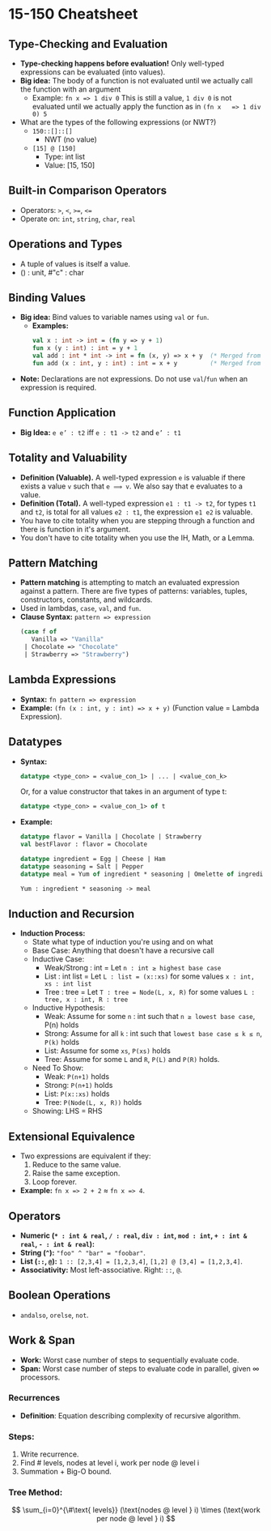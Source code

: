 # 15-150 Cheatsheet

## Type-Checking and Evaluation
- **Type-checking happens before evaluation!** Only well-typed expressions can be evaluated (into values).
- **Big idea:** The body of a function is not evaluated until we actually call the function with an argument
  - Example: `fn x => 1 div 0`
    This is still a value, `1 div 0` is not evaluated until we actually apply the function as in `(fn x   => 1 div 0) 5`
- What are the types of the following expressions (or NWT?)
  - `150::[]::[]`
    - NWT (no value)
  - `[15] @ [150]`
    - Type: int list
    - Value: [15, 150]

## Built-in Comparison Operators
- Operators: `>`, `<`, `>=`, `<=`
- Operate on: `int`, `string`, `char`, `real`

## Operations and Types
- A tuple of values is itself a value.
- () : unit, #"c" : char

## Binding Values
- **Big idea:** Bind values to variable names using `val` or `fun`.
  - **Examples:**
    ```sml
    val x : int -> int = (fn y => y + 1)
    fun x (y : int) : int = y + 1
    val add : int * int -> int = fn (x, y) => x + y  (* Merged from Function Binding *)
    fun add (x : int, y : int) : int = x + y         (* Merged from Function Binding *)
    ```
- **Note:** Declarations are not expressions. Do not use `val`/`fun` when an expression is required.

## Function Application
- **Big Idea:** `e e’ : t2` iff `e : t1 -> t2` and `e’ : t1`

## Totality and Valuability
- **Definition (Valuable).** A well-typed expression `e` is valuable if there exists a value `v` such that `e ⟹ v`. We also say that e evaluates to a value.
- **Definition (Total).** A well-typed expression `e1 : t1 -> t2`, for types `t1` and `t2`, is total for all values `e2 : t1`, the expression `e1 e2` is valuable.
- You have to cite totality when you are stepping through a function and there is function in it's argument.
- You don't have to cite totality when you use the IH, Math, or a Lemma. 

## Pattern Matching
- **Pattern matching** is attempting to match an evaluated expression against a pattern. There are five types of patterns: variables, tuples, constructors, constants, and wildcards.
- Used in lambdas, `case`, `val`, and `fun`.
- **Clause Syntax:** `pattern => expression`
  ```sml
  (case f of
     Vanilla => "Vanilla"
   | Chocolate => "Chocolate"
   | Strawberry => "Strawberry")
  ```

## Lambda Expressions
- **Syntax:** `fn pattern => expression`
- **Example:** `(fn (x : int, y : int) => x + y)` (Function value = Lambda Expression).

## Datatypes
- **Syntax:** 
  ```sml
  datatype <type_con> = <value_con_1> | ... | <value_con_k>
  ```
  Or, for a value constructor that takes in an argument of type t:
  ```sml
  datatype <type_con> = <value_con_1> of t
  ```
- **Example:**
  ```sml
  datatype flavor = Vanilla | Chocolate | Strawberry
  val bestFlavor : flavor = Chocolate

  datatype ingredient = Egg | Cheese | Ham
  datatype seasoning = Salt | Pepper
  datatype meal = Yum of ingredient * seasoning | Omelette of ingredient list

  Yum : ingredient * seasoning -> meal
  ```

## Induction and Recursion
- **Induction Process:**
  - State what type of induction you're using and on what
  - Base Case: Anything that doesn't have a recursive call
  - Inductive Case:
    - Weak/Strong : int = Let `n : int ≥ highest base case`   
    - List : int list = Let `L : list = (x::xs)` for some values `x : int, xs : int list`
    - Tree : tree = Let `T : tree = Node(L, x, R)` for some values `L : tree, x : int, R : tree`
  - Inductive Hypothesis:
    - Weak: Assume for some `n` : int such that `n ≥ lowest base case`, P(n) holds
    - Strong: Assume for all `k` : int such that `lowest base case ≤ k ≤ n`, `P(k)` holds
    - List: Assume for some `xs`, `P(xs)` holds
    - Tree: Assume for some `L` and `R`, `P(L)` and `P(R)` holds. 
  - Need To Show:
    - Weak: `P(n+1)` holds
    - Strong: `P(n+1)` holds
    - List: `P(x::xs)` holds
    - Tree: `P(Node(L, x, R))` holds
  - Showing: LHS = RHS

## Extensional Equivalence
- Two expressions are equivalent if they:
  1. Reduce to the same value.
  2. Raise the same exception.
  3. Loop forever.
- **Example:** `fn x => 2 + 2` ≈ `fn x => 4`.

## Operators
- **Numeric (`* : int & real`, `/ : real`, `div : int`, `mod : int`, `+ : int & real`, `- : int & real`):**
- **String (`^`):** `"foo" ^ "bar" = "foobar"`.
- **List (`::`, `@`):** `1 :: [2,3,4] = [1,2,3,4]`, `[1,2] @ [3,4] = [1,2,3,4]`.
- **Associativity:** Most left-associative. Right: `::`, `@`.

## Boolean Operations
- `andalso`, `orelse`, `not`.

## Work & Span
- **Work:** Worst case number of steps to sequentially evaluate code.
- **Span:** Worst case number of steps to evaluate code in parallel, given ∞ processors.

### Recurrences
- **Definition**: Equation describing complexity of recursive algorithm.

### Steps:
1. Write recurrence.
2. Find # levels, nodes at level i, work per node @ level i
3. Summation + Big-O bound.

### Tree Method:
$$
\sum_{i=0}^{\#\text{ levels}} (\text{nodes @ level } i) \times (\text{work per node @ level } i)
$$